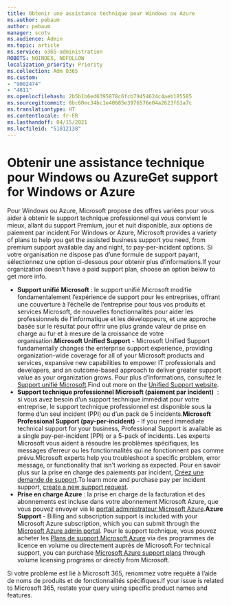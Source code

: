 ```yaml
---
title: Obtenir une assistance technique pour Windows ou Azure
ms.author: pebaum
author: pebaum
manager: scotv
ms.audience: Admin
ms.topic: article
ms.service: o365-administration
ROBOTS: NOINDEX, NOFOLLOW
localization_priority: Priority
ms.collection: Adm_O365
ms.custom:
- "9002474"
- "4811"
ms.openlocfilehash: 2b5b1b6ed6395878c6fcb79454624c4aeb185585
ms.sourcegitcommit: 8bc60ec34bc1e40685e3976576e04a2623f63a7c
ms.translationtype: HT
ms.contentlocale: fr-FR
ms.lasthandoff: 04/15/2021
ms.locfileid: "51812138"
---
```

# <a name="get-support-for-windows-or-azure"></a><span data-ttu-id="fa714-102">Obtenir une assistance technique pour Windows ou Azure</span><span class="sxs-lookup"><span data-stu-id="fa714-102">Get support for Windows or Azure</span></span>

<span data-ttu-id="fa714-103">Pour Windows ou Azure, Microsoft propose des offres variées pour vous aider à obtenir le support technique professionnel qui vous convient le mieux, allant du support Premium, jour et nuit disponible, aux options de paiement par incident.</span><span class="sxs-lookup"><span data-stu-id="fa714-103">For Windows or Azure, Microsoft provides a variety of plans to help you get the assisted business support you need, from premium support available day and night, to pay-per-incident options.</span></span> <span data-ttu-id="fa714-104">Si votre organisation ne dispose pas d’une formule de support payant, sélectionnez une option ci-dessous pour obtenir plus d’informations.</span><span class="sxs-lookup"><span data-stu-id="fa714-104">If your organization doesn’t have a paid support plan, choose an option below to get more info.</span></span>

- <span data-ttu-id="fa714-105">**Support unifié Microsoft** : le support unifié Microsoft modifie fondamentalement l’expérience de support pour les entreprises, offrant une couverture à l’échelle de l’entreprise pour tous vos produits et services Microsoft, de nouvelles fonctionnalités pour aider les professionnels de l’informatique et les développeurs, et une approche basée sur le résultat pour offrir une plus grande valeur de prise en charge au fur et à mesure de la croissance de votre organisation.</span><span class="sxs-lookup"><span data-stu-id="fa714-105">**Microsoft Unified Support** - Microsoft Unified Support fundamentally changes the enterprise support experience, providing organization-wide coverage for all of your Microsoft products and services, expansive new capabilities to empower IT professionals and developers, and an outcome-based approach to deliver greater support value as your organization grows.</span></span> <span data-ttu-id="fa714-106">Pour plus d’informations, consultez le [Support unifié Microsoft](https://aka.ms/unified-support).</span><span class="sxs-lookup"><span data-stu-id="fa714-106">Find out more on the [Unified Support website](https://aka.ms/unified-support).</span></span>
- <span data-ttu-id="fa714-107">**Support technique professionnel Microsoft (paiement par incident)**  : si vous avez besoin d’un support technique immédiat pour votre entreprise, le support technique professionnel est disponible sous la forme d’un seul incident (PPI) ou d’un pack de 5 incidents.</span><span class="sxs-lookup"><span data-stu-id="fa714-107">**Microsoft Professional Support (pay-per-incident)** - If you need immediate technical support for your business, Professional Support is available as a single pay-per-incident (PPI) or a 5-pack of incidents.</span></span> <span data-ttu-id="fa714-108">Les experts Microsoft vous aident à résoudre les problèmes spécifiques, les messages d’erreur ou les fonctionnalités qui ne fonctionnent pas comme prévu.</span><span class="sxs-lookup"><span data-stu-id="fa714-108">Microsoft experts help you troubleshoot a specific problem, error message, or functionality that isn't working as expected.</span></span> <span data-ttu-id="fa714-109">Pour en savoir plus sur la prise en charge des paiements par incident, [Créez une demande de support](https://support.microsoft.com/supportforbusiness/productselection).</span><span class="sxs-lookup"><span data-stu-id="fa714-109">To learn more and purchase pay per incident support, [create a new support request](https://support.microsoft.com/supportforbusiness/productselection).</span></span>
- <span data-ttu-id="fa714-110">**Prise en charge Azure** : la prise en charge de la facturation et des abonnements est incluse dans votre abonnement Microsoft Azure, que vous pouvez envoyer via le [portail administrateur Microsoft Azure](https://portal.azure.com/).</span><span class="sxs-lookup"><span data-stu-id="fa714-110">**Azure Support** - Billing and subscription support is included with your Microsoft Azure subscription, which you can submit through the [Microsoft Azure admin portal](https://portal.azure.com/).</span></span> <span data-ttu-id="fa714-111">Pour le support technique, vous pouvez acheter les [Plans de support Microsoft Azure](https://azure.microsoft.com/support/plans/) via des programmes de licence en volume ou directement auprès de Microsoft.</span><span class="sxs-lookup"><span data-stu-id="fa714-111">For technical support, you can purchase [Microsoft Azure support plans](https://azure.microsoft.com/support/plans/) through volume licensing programs or directly from Microsoft.</span></span>

<span data-ttu-id="fa714-112">Si votre problème est lié à Microsoft 365, renommez votre requête à l’aide de noms de produits et de fonctionnalités spécifiques.</span><span class="sxs-lookup"><span data-stu-id="fa714-112">If your issue is related to Microsoft 365, restate your query using specific product names and features.</span></span>
